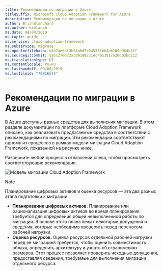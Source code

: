```yaml
---
title: Рекомендации по миграции в Azure
titleSuffix: Microsoft Cloud Adoption Framework for Azure
description: Рекомендации по миграции в Azure
author: BrianBlanchard
ms.author: brblanch
ms.date: 04/04/2019
ms.topic: guide
ms.service: cloud-adoption-framework
ms.subservice: migrate
ms.openlocfilehash: e8a7ae0af3b64a6d7e04555fe64a6189d964b3ff
ms.sourcegitcommit: a26c27ed72ac89198231ec4b11917a20d03bd222
ms.translationtype: HT
ms.contentlocale: ru-RU
ms.lasthandoff: 09/06/2019
ms.locfileid: "70816573"
---
```

# <a name="azure-migration-best-practices"></a>Рекомендации по миграции в Azure

В Azure доступны разные средства для выполнения миграции. В этом разделе документации по платформе Cloud Adoption Framework описано, как реализовать предлагаемые средства в соответствии с рекомендациями по миграции. Эти рекомендации соответствуют одному из процессов в рамках модели миграции Cloud Adoption Framework, показанной на рисунке ниже.

Разверните любой процесс в оглавлении слева, чтобы просмотреть соответствующие рекомендации.

![Модель миграции Cloud Adoption Framework](../../_images/operational-transformation-migrate.png)

> [!NOTE]
> Планирование цифровых активов и оценка ресурсов — эта два разных этапа подготовки к миграции:
>
> - **Планирование цифровых активов.** Планирование или рационализация цифровых активов во время планирования требуется для определения общей невыполненной работы по миграции. В основе этого плана лежат некоторые допущения и сведения, которые необходимо проверить перед переносом рабочей нагрузки.
> - **Оценка ресурсов.** Оценка ресурсов отдельной рабочей нагрузки перед ее миграцией требуется, чтобы оценить совместимость облака, определить архитектуру и узнать об ограничениях размеров. Этот процесс позволяет проверить исходные допущения, предоставляя сведения, требуемые для выполнения миграции отдельного ресурса.
